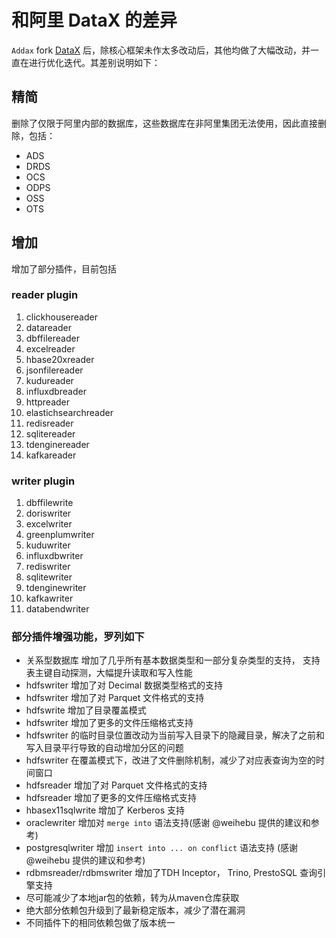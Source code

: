 # 和阿里 DataX 的差异

`Addax` fork [DataX](https://github.com/alibaba/datax) 后，除核心框架未作太多改动后，其他均做了大幅改动，并一直在进行优化迭代。其差别说明如下：

## 精简

删除了仅限于阿里内部的数据库，这些数据库在非阿里集团无法使用，因此直接删除，包括：

- ADS
- DRDS
- OCS
- ODPS
- OSS
- OTS

## 增加

增加了部分插件，目前包括

### reader plugin

1. clickhousereader
2. datareader
3. dbffilereader
4. excelreader
5. hbase20xreader
6. jsonfilereader
7. kudureader
8. influxdbreader
9. httpreader
10. elastichsearchreader
11. redisreader
12. sqlitereader
13. tdenginereader
14. kafkareader

### writer plugin

1. dbffilewrite
2. doriswriter
3. excelwriter
4. greenplumwriter
5. kuduwriter
6. influxdbwriter
7. rediswriter
8. sqlitewriter
9. tdenginewriter
10. kafkawriter
11. databendwriter

### 部分插件增强功能，罗列如下

- 关系型数据库 增加了几乎所有基本数据类型和一部分复杂类型的支持， 支持表主键自动探测，大幅提升读取和写入性能
- hdfswriter 增加了对 Decimal 数据类型格式的支持
- hdfswriter 增加了对 Parquet 文件格式的支持
- hdfswrite 增加了目录覆盖模式
- hdfswriter 增加了更多的文件压缩格式支持
- hdfswriter 的临时目录位置改动为当前写入目录下的隐藏目录，解决了之前和写入目录平行导致的自动增加分区的问题
- hdfswriter 在覆盖模式下，改进了文件删除机制，减少了对应表查询为空的时间窗口
- hdfsreader 增加了对 Parquet 文件格式的支持
- hdfsreader 增加了更多的文件压缩格式支持
- hbasex11sqlwrite 增加了 Kerberos 支持
- oraclewriter 增加对 `merge into` 语法支持(感谢 @weihebu 提供的建议和参考)
- postgresqlwriter 增加 `insert into ... on conflict` 语法支持 (感谢 @weihebu 提供的建议和参考)
- rdbmsreader/rdbmswriter 增加了TDH Inceptor， Trino, PrestoSQL 查询引擎支持
- 尽可能减少了本地jar包的依赖，转为从maven仓库获取
- 绝大部分依赖包升级到了最新稳定版本，减少了潜在漏洞
- 不同插件下的相同依赖包做了版本统一
